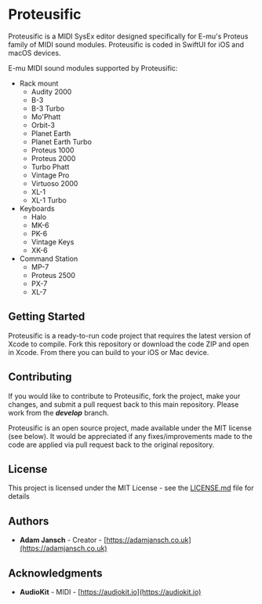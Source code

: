 # Proteusific

Proteusific is a MIDI SysEx editor designed specifically for E-mu's Proteus family of MIDI sound modules. Proteusific is coded in SwiftUI for iOS and macOS devices.

E-mu MIDI sound modules supported by Proteusific:

* Rack mount
	* Audity 2000
	* B-3
	* B-3 Turbo
	* Mo'Phatt
	* Orbit-3
	* Planet Earth
	* Planet Earth Turbo
	* Proteus 1000
	* Proteus 2000
	* Turbo Phatt
	* Vintage Pro
	* Virtuoso 2000
	* XL-1
	* XL-1 Turbo
* Keyboards
	* Halo
	* MK-6
	* PK-6
	* Vintage Keys
	* XK-6
* Command Station
	* MP-7
	* Proteus 2500
	* PX-7
	* XL-7

## Getting Started

Proteusific is a ready-to-run code project that requires the latest version of Xcode to compile. Fork this repository or download the code ZIP and open in Xcode. From there you can build to your iOS or Mac device. 

## Contributing

If you would like to contribute to Proteusific, fork the project, make your changes, and submit a pull request back to this main repository. Please work from the ***develop*** branch.

Proteusific is an open source project, made available under the MIT license (see below). It would be appreciated if any fixes/improvements made to the code are applied via pull request back to the original repository.

## License

This project is licensed under the MIT License - see the [LICENSE.md](LICENSE.md) file for details

## Authors

* **Adam Jansch** - Creator - [https://adamjansch.co.uk](https://adamjansch.co.uk)

## Acknowledgments

* **AudioKit** - MIDI - [https://audiokit.io](https://audiokit.io)